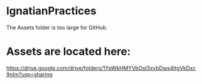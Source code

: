 # IgnatianPractices

The Assets folder is too large for GitHub. 

# Assets are located here:
https://drive.google.com/drive/folders/1YpWkHMYVbOsI3xybDws4ltgVkDxc9nIm?usp=sharing
